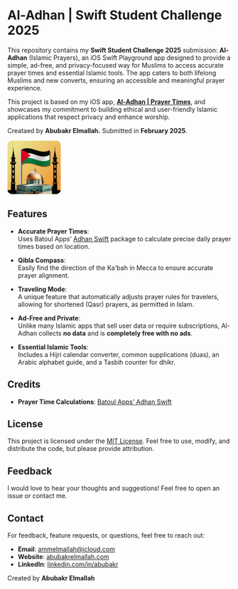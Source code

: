 # Al-Adhan | Swift Student Challenge 2025  

This repository contains my **Swift Student Challenge 2025** submission: **Al-Adhan** (Islamic Prayers), an iOS Swift Playground app designed to provide a simple, ad-free, and privacy-focused way for Muslims to access accurate prayer times and essential Islamic tools. The app caters to both lifelong Muslims and new converts, ensuring an accessible and meaningful prayer experience.  

This project is based on my iOS app, [**Al-Adhan | Prayer Times**](https://apps.apple.com/us/app/al-adhan-prayer-times/id6475015493?platform=iphone), and showcases my commitment to building ethical and user-friendly Islamic applications that respect privacy and enhance worship.  

Creataed by **Abubakr Elmallah.** Submitted in **February 2025**.

<a href="https://apps.apple.com/us/app/al-adhan-prayer-times/id6475015493?platform=iphone">
  <img src="Logo.png" alt="Logo" width="120" style="border-radius:10px;"/>
</a> 

## Features  

- **Accurate Prayer Times**:  
  Uses Batoul Apps’ [Adhan Swift](https://github.com/batoulapps/adhan-swift) package to calculate precise daily prayer times based on location.  

- **Qibla Compass**:  
  Easily find the direction of the Ka'bah in Mecca to ensure accurate prayer alignment.  

- **Traveling Mode**:  
  A unique feature that automatically adjusts prayer rules for travelers, allowing for shortened (Qasr) prayers, as permitted in Islam.  

- **Ad-Free and Private**:  
  Unlike many Islamic apps that sell user data or require subscriptions, Al-Adhan collects **no data** and is **completely free with no ads**.  

- **Essential Islamic Tools**:  
  Includes a Hijri calendar converter, common supplications (duas), an Arabic alphabet guide, and a Tasbih counter for dhikr.  

## Credits  

- **Prayer Time Calculations**: [Batoul Apps’ Adhan Swift](https://github.com/batoulapps/adhan-swift)  

## License  

This project is licensed under the [MIT License](LICENSE). Feel free to use, modify, and distribute the code, but please provide attribution.  

## Feedback  

I would love to hear your thoughts and suggestions! Feel free to open an issue or contact me.  

## Contact  

For feedback, feature requests, or questions, feel free to reach out:  
- **Email**: ammelmallah@icloud.com  
- **Website**: [abubakrelmallah.com](https://abubakrelmallah.com/)  
- **LinkedIn**: [linkedin.com/in/abubakr](https://www.linkedin.com/in/abubakr-elmallah-416a0b273/)  

Created by **Abubakr Elmallah**  
